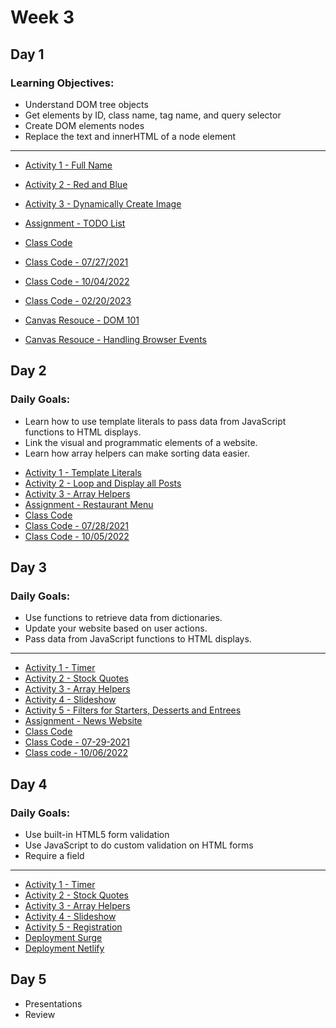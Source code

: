 
# Week 3

## Day 1

### Learning Objectives:

* Understand DOM tree objects
* Get elements by ID, class name, tag name, and query selector
* Create DOM elements nodes
* Replace the text and innerHTML of a node element

---
- [Activity 1 - Full Name](day2/activities/full-name.md)
- [Activity 2 - Red and Blue](day2/activities/red-and-blue.md)
- [Activity 3 - Dynamically Create Image](day2/activities/image-dynamic.md)
- [Assignment - TODO List](day2/assignments/todo-list.md)
- [Class Code](day2/code-downloads/dom-manipulation.zip)
- [Class Code - 07/27/2021](day2/code-downloads/dom-mani.zip)
- [Class Code - 10/04/2022](day2/code-downloads/intro-dom-manipulation.zip)
- [Class Code - 02/20/2023](day2/code-downloads/LearnJS.zip)

- [Canvas Resouce - DOM 101](https://digitalcrafts.instructure.com/courses/238/pages/reading-dom-101?module_item_id=44626)
- [Canvas Resouce - Handling Browser Events](https://digitalcrafts.instructure.com/courses/238/pages/reading-handling-browser-events?module_item_id=44627)

## Day 2 

### Daily Goals:
* Learn how to use template literals to pass data from JavaScript functions to HTML displays.
* Link the visual and programmatic elements of a website.
* Learn how array helpers can make sorting data easier.

- [Activity 1 - Template Literals](day3/activities/temp-first-last.md)
- [Activity 2 - Loop and Display all Posts](day3/activities/loop-and-posts.md)
- [Activity 3 - Array Helpers](day3/activities/array-helpers.md)
- [Assignment - Restaurant Menu](day3/assignments/res-menu.md)
- [Class Code](day3/code-downloads/template-literals-array-helpers-object-looping.zip)
- [Class Code - 07/28/2021](day3/code-downloads/array-helpers-template-literals.zip)
- [Class Code - 10/05/2022](day3/code-downloads//week4-day3.zip)

## Day 3 

### Daily Goals: 
* Use functions to retrieve data from dictionaries.
* Update your website based on user actions.
* Pass data from JavaScript functions to HTML displays.

---
- [Activity 1 - Timer](day4/activities/timer.md)
- [Activity 2 - Stock Quotes](day4/activities/stocks.md)
- [Activity 3 - Array Helpers](day3/activities/array-helpers.md)
- [Activity 4 - Slideshow](day5/activities/slideshow.md)
- [Activity 5 - Filters for Starters, Desserts and Entrees](day3/assignments/res-menu.md)
- [Assignment - News Website](day4/assignments/news.md)
- [Class Code](day4/code-downloads/callbacks.zip)
- [Class Code - 07-29-2021](day4/code-downloads/callbacks-29.zip)
- [Class code - 10/06/2022](day4/code-downloads/week4-day4.zip)


## Day 4 

### Daily Goals:
* Use built-in HTML5 form validation
* Use JavaScript to do custom validation on HTML forms
* Require a field

---

- [Activity 1 - Timer](day4/activities/timer.md)
- [Activity 2 - Stock Quotes](day4/activities/stocks.md)
- [Activity 3 - Array Helpers](day3/activities/array-helpers.md)
- [Activity 4 - Slideshow](day5/activities/slideshow.md)
- [Activity 5 - Registration](day5/activities/register.md)
- [Deployment Surge](https://surge.sh/)
- [Deployment Netlify](https://www.netlify.com/)

## Day 5 

- Presentations 
- Review 


